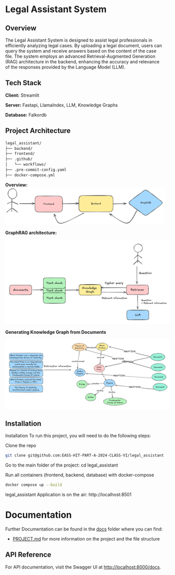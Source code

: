
# Legal Assistant System

## Overview

The Legal Assistant System is designed to assist legal professionals in efficiently analyzing legal cases. By uploading a legal document, users can query the system and receive answers based on the content of the case file. The system employs an advanced Retrieval-Augmented Generation (RAG) architecture in the backend, enhancing the accuracy and relevance of the responses provided by the Language Model (LLM).
## Tech Stack

**Client:** Streamlit

**Server:** Fastapi, LlamaIndex, LLM, 
Knowledge Graphs

**Database:** Falkordb


## Project Architecture
```bash
legal_assistant/
├── backend/ 
├── frontend/ 
├── .github/     
│   └── workflows/
├── .pre-commit-config.yaml 
├── docker-compose.yml 

```
**Overview:**
![Project Structure](docs/diagrams/overview.png)

**GraphRAG architecture:**
<p align="center">
  <img src="docs/diagrams/graphrag_architecture.png" style="background:white; padding:10px;">
</p>

**Generating Knowledge Graph from Documents**
<p align="center">
  <img src="docs/diagrams/knowledge_graph_from_documents.png" style="background:white; padding:10px;">
</p>

## Installation

Installation
To run this project, you will need to do the following steps:

Clone the repo

```bash
git clone git@github.com:EASS-HIT-PART-A-2024-CLASS-VI/legal_assistant.git
```
Go to the main folder of the project: cd legal_assistant

Run all containers (frontend, backend, database) with docker-compose

```bash
docker compose up --build 
```

legal_assistant Application is on the air: http://localhost:8501


# Documentation

Further Documentation can be found in the  [docs](docs) folder where you can find:
- [PROJECT.md](docs%2FPROJECT.md) for more information on the project and the file structure

## API Reference

For API documentation, visit the Swagger UI at [http://localhost:8000/docs](http://localhost:8000/docs).